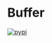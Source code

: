 # Buffer

[![pypi](https://img.shields.io/pypi/v/mh_buffer.svg)](https://pypi.python.org/pypi/mh_buffer)
